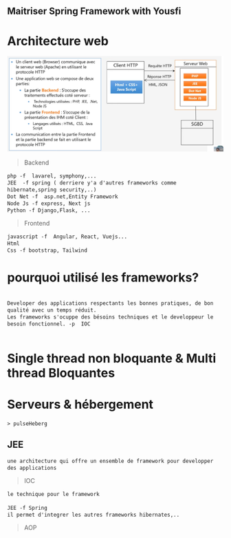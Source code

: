 ## Maitriser Spring Framework with Yousfi

# Architecture web

<p align="center">
    <img src="./imgs/1.png">
</p>

 > Backend

    php -f  lavarel, symphony,...
    JEE  -f spring ( derriere y'a d'autres frameworks comme hibernate,spring security,..)
    Dot Net -f  asp.net,Entity Framework
    Node Js -f express, Next js
    Python -f Django,Flask, ...


 > Frontend

    javascript -f  Angular, React, Vuejs...
    Html
    Css -f bootstrap, Tailwind


# pourquoi utilisé les frameworks?

```

Developer des applications respectants les bonnes pratiques, de bon qualité avec un temps réduit.
Les frameworks s'ocuppe des bésoins techniques et le developpeur le besoin fonctionnel. -p  IOC


```

# Single thread non bloquante & Multi thread Bloquantes




# Serveurs & hébergement

```
> pulseHeberg

```


## JEE
```
une architecture qui offre un ensemble de framework pour developper des applications

```

>IOC

```
le technique pour le framework 

JEE -f Spring 
il permet d'integrer les autres frameworks hibernates,..

```

> AOP

```
```


